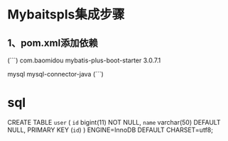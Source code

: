 # Mybaitspls集成步骤

## 1、pom.xml添加依赖
(```)
<dependency>
    <groupId>com.baomidou</groupId>
    <artifactId>mybatis-plus-boot-starter</artifactId>
    <version>3.0.7.1</version>
</dependency>

<dependency><!--mysql驱动-->
    <groupId>mysql</groupId>
    <artifactId>mysql-connector-java</artifactId>
</dependency>
(```)

# sql
CREATE TABLE `user` (
  `id` bigint(11) NOT NULL,
  `name` varchar(50) DEFAULT NULL,
  PRIMARY KEY (`id`)
) ENGINE=InnoDB  DEFAULT CHARSET=utf8;
